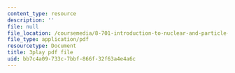 ```yaml
---
content_type: resource
description: ''
file: null
file_location: /coursemedia/8-701-introduction-to-nuclear-and-particle-physics-fall-2020/bb7c4a09733c7bbf866f32f63a4e4a6c_qHq6ndGK0To.pdf
file_type: application/pdf
resourcetype: Document
title: 3play pdf file
uid: bb7c4a09-733c-7bbf-866f-32f63a4e4a6c
---
```

